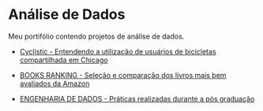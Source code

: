 # Análise de Dados

Meu portifólio contendo projetos de análise de dados.

* [Cyclistic - Entendendo a utilização de usuários de bicicletas compartilhada em Chicago](https://github.com/FabricioCruzDev/AnaliseDeDados/tree/master/Cyclistic)

* [BOOKS RANKING - Seleção e comparação dos livros mais bem avaliados da Amazon](https://github.com/FabricioCruzDev/AnaliseDeDados/tree/master/BooksRanking)

* [ENGENHARIA DE DADOS - Práticas realizadas durante a pós graduação](https://github.com/FabricioCruzDev/AnaliseDeDados/tree/master/EngenhariaDados)
